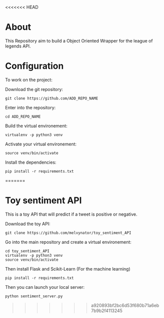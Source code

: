 <<<<<<< HEAD
# About

This Repository aim to build a Object Oriented Wrapper for the league of legends API.

# Configuration

To work on the project:

Download the git repository:
```
git clone https://github.com/ADD_REPO_NAME
```
Enter into the repository:
```
cd ADD_REPO_NAME
```

Build the virtual environement:

```
virtualenv -p python3 venv
```

Activate your virtual environement:
```
source venv/bin/activate
```

Install the dependencies:
```
pip install -r requirements.txt
```
=======
# Toy sentiment API

This is a toy API that will predict if a tweet is positive or negative.

Download the toy API:

    git clone https://github.com/melvynator/toy_sentiment_API

Go into the main repository and create a virtual environement:

    cd toy_sentiment_API
    virtualenv -p python3 venv
    source venv/bin/activate
Then install Flask and Scikit-Learn (For the machine learning)

    pip install -r requirements.txt

Then you can launch your local server:

    python sentiment_server.py
>>>>>>> a920893bf2bc6d53f680b71a6eb7b9b2f4113245
